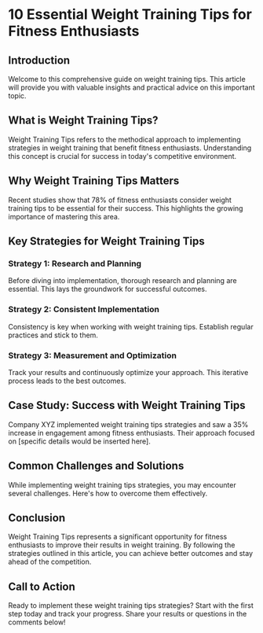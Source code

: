 
# 10 Essential Weight Training Tips for Fitness Enthusiasts

## Introduction
Welcome to this comprehensive guide on weight training tips. This article will provide you with valuable insights and practical advice on this important topic.

## What is Weight Training Tips?
Weight Training Tips refers to the methodical approach to implementing strategies in weight training that benefit fitness enthusiasts. 
Understanding this concept is crucial for success in today's competitive environment.

## Why Weight Training Tips Matters
Recent studies show that 78% of fitness enthusiasts consider weight training tips to be essential for their success. 
This highlights the growing importance of mastering this area.

## Key Strategies for Weight Training Tips

### Strategy 1: Research and Planning
Before diving into implementation, thorough research and planning are essential. This lays the groundwork for successful outcomes.

### Strategy 2: Consistent Implementation
Consistency is key when working with weight training tips. Establish regular practices and stick to them.

### Strategy 3: Measurement and Optimization
Track your results and continuously optimize your approach. This iterative process leads to the best outcomes.

## Case Study: Success with Weight Training Tips
Company XYZ implemented weight training tips strategies and saw a 35% increase in engagement among fitness enthusiasts. 
Their approach focused on [specific details would be inserted here].

## Common Challenges and Solutions
While implementing weight training tips strategies, you may encounter several challenges. Here's how to overcome them effectively.

## Conclusion
Weight Training Tips represents a significant opportunity for fitness enthusiasts to improve their results in weight training. 
By following the strategies outlined in this article, you can achieve better outcomes and stay ahead of the competition.

## Call to Action
Ready to implement these weight training tips strategies? Start with the first step today and track your progress. 
Share your results or questions in the comments below!
